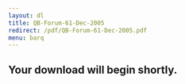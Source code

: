 ```yaml
---
layout: dl
title: QB-Forum-61-Dec-2005
redirect: /pdf/QB-Forum-61-Dec-2005.pdf
menu: barq
---
```

## Your download will begin shortly.
